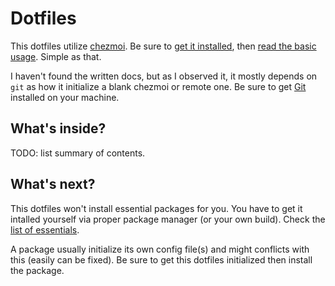 # Dotfiles

This dotfiles utilize [chezmoi][1]. Be sure to [get it installed][2], then [read the basic usage][3]. Simple as that.

I haven't found the written docs, but as I observed it, it mostly depends on `git` as how it initialize a blank chezmoi or remote one. Be sure to get [Git][4] installed on your machine.

## What's inside?
TODO: list summary of contents.

## What's next?
This dotfiles won't install essential packages for you. You have to get it intalled yourself via proper package manager (or your own build). Check the [list of essentials](../blob/master/essentials.txt).

A package usually initialize its own config file(s) and might conflicts with this (easily can be fixed). Be sure to get this dotfiles initialized then install the package.

[1]: https://www.chezmoi.io/
[2]: https://www.chezmoi.io/docs/install/
[3]: https://www.chezmoi.io/docs/quick-start/
[4]: https://git-scm.com/
